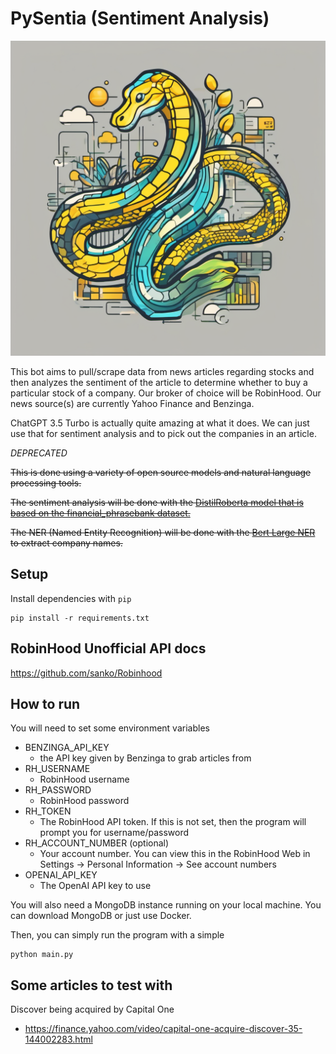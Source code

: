 # PySentia (Sentiment Analysis)


<div align="center">
  <img src="images/PySentia.png" alt="PySentia" width="600"/>
</div>



This bot aims to pull/scrape data from news articles regarding
stocks and then analyzes the sentiment of the article to determine
whether to buy a particular stock of a company. Our broker of choice will be RobinHood.
Our news source(s) are currently Yahoo Finance and Benzinga.

ChatGPT 3.5 Turbo is actually quite amazing at what it does. We can just use that for sentiment analysis
and to pick out the companies in an article.


*DEPRECATED*

~~This is done using a variety of open source models and natural language processing tools.~~

~~The sentiment analysis will be done with the [DistilRoberta model that is based on the financial_phrasebank dataset.](https://huggingface.co/mrm8488/distilroberta-finetuned-financial-news-sentiment-analysis)~~

~~The NER (Named Entity Recognition) will be done with the [Bert Large NER](https://huggingface.co/dslim/bert-large-NER) to extract
company names.~~


## Setup


Install dependencies with `pip`

```commandline
pip install -r requirements.txt
```


## RobinHood Unofficial API docs

https://github.com/sanko/Robinhood


## How to run

You will need to set some environment variables

- BENZINGA_API_KEY
  - the API key given by Benzinga to grab articles from
- RH_USERNAME
  - RobinHood username
- RH_PASSWORD
  - RobinHood password
- RH_TOKEN
  - The RobinHood API token. If this is not set, then the program will prompt you for username/password
- RH_ACCOUNT_NUMBER (optional)
  - Your account number. You can view this in the RobinHood Web in Settings -> Personal Information -> See account numbers
- OPENAI_API_KEY
  - The OpenAI API key to use

You will also need a MongoDB instance running on your local machine. You can download
MongoDB or just use Docker.


Then, you can simply run the program with a simple

```commandline
python main.py
```

## Some articles to test with

Discover being acquired by Capital One
- https://finance.yahoo.com/video/capital-one-acquire-discover-35-144002283.html



